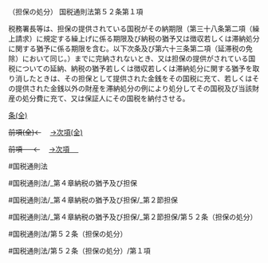 （担保の処分）
国税通則法第５２条第１項

税務署長等は、担保の提供されている国税がその納期限（第三十八条第二項（繰上請求）に規定する繰上げに係る期限及び納税の猶予又は徴収若しくは滞納処分に関する猶予に係る期限を含む。以下次条及び第六十三条第二項（延滞税の免除）において同じ。）までに完納されないとき、又は担保の提供がされている国税についての延納、納税の猶予若しくは徴収若しくは滞納処分に関する猶予を取り消したときは、その担保として提供された金銭をその国税に充て、若しくはその提供された金銭以外の財産を滞納処分の例により処分してその国税及び当該財産の処分費に充て、又は保証人にその国税を納付させる。

[条(全)](国税通則法＿＿＿＿＿第５２条_.md)

~~前項(全)←~~　  [→次項(全)](国税通則法＿＿＿＿＿第５２条第２項_.md)

~~前項 　 ←~~　  [→次項 　 ](国税通則法＿＿＿＿＿第５２条第２項.md)



#国税通則法

#国税通則法/_第４章納税の猶予及び担保

#国税通則法/_第４章納税の猶予及び担保/_第２節担保

#国税通則法/_第４章納税の猶予及び担保/_第２節担保/第５２条（担保の処分）

#国税通則法/第５２条（担保の処分）

#国税通則法/第５２条（担保の処分）/第１項

